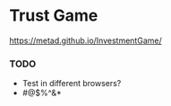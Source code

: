 # Trust Game
https://metad.github.io/InvestmentGame/

### TODO
- Test in different browsers?
- #@$%^&*
